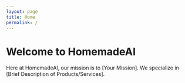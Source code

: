 ```yaml
---
layout: page
title: Home
permalink: /
---
```


# Welcome to HomemadeAI

Here at HomemadeAI, our mission is to [Your Mission]. We specialize in [Brief Description of Products/Services].
